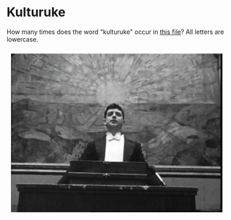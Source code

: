 # Kulturuke

How many times does the word "kulturuke" occur in [this file](./input)? All
letters are lowercase.

<img src="jan-erik-vold.jpg" style="margin: 10px;">
